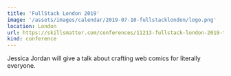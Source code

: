 ```yaml
---
title: 'FullStack London 2019'
image: '/assets/images/calendar/2019-07-10-fullstacklondon/logo.png'
location: London
url: https://skillsmatter.com/conferences/11213-fullstack-london-2019-the-conference-on-javascript-node-and-internet-of-things#program
kind: conference
---
```


Jessica Jordan will give a talk about crafting web comics for literally
everyone.

